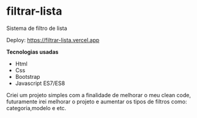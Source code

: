 # filtrar-lista
 Sistema de filtro de lista

 Deploy: https://filtrar-lista.vercel.app

**Tecnologias usadas**

- Html
- Css
- Bootstrap
- Javascript ES7/ES8

Criei um projeto simples com a finalidade de melhorar o meu clean code, futuramente irei melhorar o projeto e aumentar os tipos de filtros como: categoria,modelo e etc.
